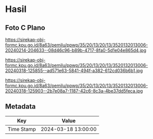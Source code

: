 # Hasil

## Foto C Plano

https://sirekap-obj-formc.kpu.go.id/8a63/pemilu/ppwp/35/20/13/20/13/3520132013006-20240214-204633--08d46c96-b89b-4717-8fa0-5d1e04e865d4.jpg

https://sirekap-obj-formc.kpu.go.id/8a63/pemilu/ppwp/35/20/13/20/13/3520132013006-20240318-125855--ad571e63-5841-494f-a382-612cd036b6b1.jpg

https://sirekap-obj-formc.kpu.go.id/8a63/pemilu/ppwp/35/20/13/20/13/3520132013006-20240318-125903--2b7e08a7-1187-42c6-8c3a-4be37dd5feca.jpg


## Metadata

| Key        | Value               |
| ---------- | ------------------- |
| Time Stamp | 2024-03-18 13:00:00 |




